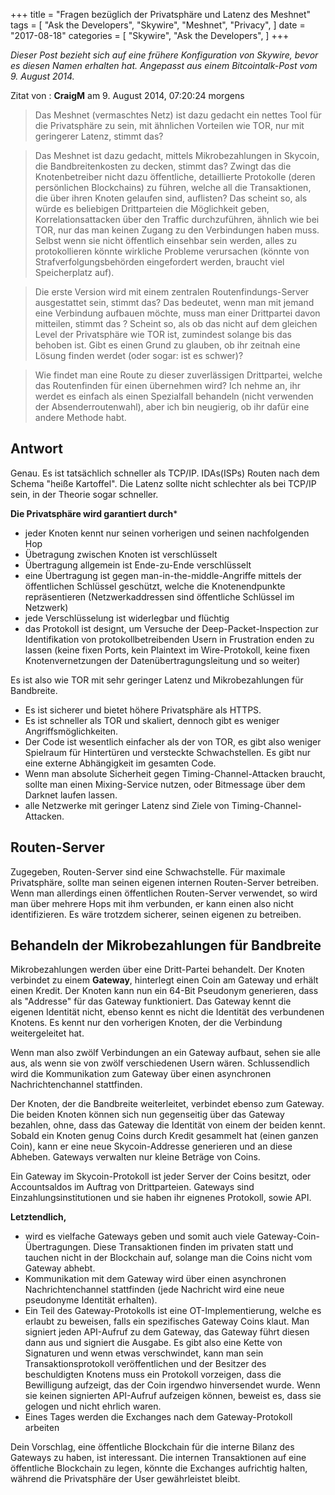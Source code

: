 +++
title = "Fragen bezüglich der Privatsphäre und Latenz des Meshnet"
tags = [
    "Ask the Developers",
    "Skywire",
    "Meshnet",
    "Privacy",
]
date = "2017-08-18"
categories = [
    "Skywire",
    "Ask the Developers",
]
+++

*Dieser Post bezieht sich auf eine frühere Konfiguration von Skywire, bevor es diesen Namen erhalten hat. Angepasst aus einem Bitcointalk-Post vom 9. August 2014.*

Zitat von : **CraigM** am 9. August 2014, 07:20:24 morgens
> Das Meshnet (vermaschtes Netz) ist dazu gedacht ein nettes Tool für die Privatsphäre zu sein, mit ähnlichen Vorteilen wie TOR, nur mit geringerer Latenz, stimmt das?

> Das Meshnet ist dazu gedacht, mittels Mikrobezahlungen in Skycoin, die Bandbreitenkosten zu decken, stimmt das? Zwingt das die Knotenbetreiber nicht dazu öffentliche, detaillierte Protokolle (deren persönlichen Blockchains) zu führen, welche all die Transaktionen, die über ihren Knoten gelaufen sind, auflisten? Das scheint so, als würde es beliebigen Drittparteien die Möglichkeit geben, Korrelationsattacken über den Traffic durchzuführen, ähnlich wie bei TOR, nur das man keinen Zugang zu den Verbindungen haben muss. Selbst wenn sie nicht öffentlich einsehbar sein werden, alles zu protokollieren könnte wirkliche Probleme verursachen (könnte von Strafverfolgungsbehörden eingefordert werden, braucht viel Speicherplatz auf).

> Die erste Version wird mit einem zentralen Routenfindungs-Server ausgestattet sein, stimmt das? Das bedeutet, wenn man mit jemand eine Verbindung aufbauen möchte, muss man einer Drittpartei davon mitteilen, stimmt das ? Scheint so, als ob das nicht auf dem gleichen Level der Privatsphäre wie TOR ist, zumindest solange bis das behoben ist. Gibt es einen Grund zu glauben, ob ihr zeitnah eine Lösung finden werdet (oder sogar: ist es schwer)?

> Wie findet man eine Route zu dieser zuverlässigen Drittpartei, welche das Routenfinden für einen übernehmen wird? Ich nehme an, ihr werdet es einfach als einen Spezialfall behandeln (nicht verwenden der Absenderroutenwahl), aber ich bin neugierig, ob ihr dafür eine andere Methode habt.

## Antwort

Genau. Es ist tatsächlich schneller als TCP/IP. IDAs(ISPs) Routen nach dem Schema "heiße Kartoffel". Die Latenz sollte nicht schlechter als bei TCP/IP sein, in der Theorie sogar schneller.

**Die Privatsphäre wird garantiert durch***
- jeder Knoten kennt nur seinen vorherigen und seinen nachfolgenden Hop
- Übetragung zwischen Knoten ist verschlüsselt
- Übertragung allgemein ist Ende-zu-Ende verschlüsselt
- eine Übertragung ist gegen man-in-the-middle-Angriffe mittels der öffentlichen Schlüssel geschützt, welche die Knotenendpunkte repräsentieren (Netzwerkaddressen sind öffentliche Schlüssel im Netzwerk)
- jede Verschlüsselung ist widerlegbar und flüchtig
- das Protokoll ist designt, um Versuche der Deep-Packet-Inspection zur Identifikation von protokollbetreibenden Usern in Frustration enden zu lassen (keine fixen Ports, kein Plaintext im Wire-Protokoll, keine fixen Knotenvernetzungen der Datenübertragungsleitung und so weiter)

Es ist also wie TOR mit sehr geringer Latenz und Mikrobezahlungen für Bandbreite.

- Es ist sicherer und bietet höhere Privatsphäre als HTTPS.
- Es ist schneller als TOR und skaliert, dennoch gibt es weniger Angriffsmöglichkeiten.
- Der Code ist wesentlich einfacher als der von TOR, es gibt also weniger Spielraum für Hintertüren und versteckte Schwachstellen. Es gibt nur eine externe Abhängigkeit im gesamten Code.
- Wenn man absolute Sicherheit gegen Timing-Channel-Attacken braucht, sollte man einen Mixing-Service nutzen, oder Bitmessage über dem Darknet laufen lassen.
- alle Netzwerke mit geringer Latenz sind Ziele von Timing-Channel-Attacken.

## Routen-Server

Zugegeben, Routen-Server sind eine Schwachstelle. Für maximale Privatsphäre, sollte man seinen eigenen internen Routen-Server betreiben. Wenn man allerdings einen öffentlichen Routen-Server verwendet, so wird man über mehrere Hops mit ihm verbunden, er kann einen also nicht identifizieren. Es wäre trotzdem sicherer, seinen eigenen zu betreiben.

## Behandeln der Mikrobezahlungen für Bandbreite

Mikrobezahlungen werden über eine Dritt-Partei behandelt. Der Knoten verbindet zu einem **Gateway**, hinterlegt einen Coin am Gateway und erhält einen Kredit. Der Knoten kann nun ein 64-Bit Pseudonym generieren, dass als "Addresse" für das Gateway funktioniert. Das Gateway kennt die eigenen Identität nicht, ebenso kennt es nicht die Identität des verbundenen Knotens. Es kennt nur den vorherigen Knoten, der die Verbindung weitergeleitet hat.

Wenn man also zwölf Verbindungen an ein Gateway aufbaut, sehen sie alle aus, als wenn sie von zwölf verschiedenen Usern wären. Schlussendlich wird die Kommunikation zum Gateway über einen asynchronen Nachrichtenchannel stattfinden.

Der Knoten, der die Bandbreite weiterleitet, verbindet ebenso zum Gateway. Die beiden Knoten können sich nun gegenseitig über das Gateway bezahlen, ohne, dass das Gateway die Identität von einem der beiden kennt. Sobald ein Knoten genug Coins durch Kredit gesammelt hat (einen ganzen Coin), kann er eine neue Skycoin-Addresse generieren und an diese Abheben. Gateways verwalten nur kleine Beträge von Coins.

Ein Gateway im Skycoin-Protokoll ist jeder Server der Coins besitzt, oder Accountsaldos im Auftrag von Drittparteien. Gateways sind Einzahlungsinstitutionen und sie haben ihr eignenes Protokoll, sowie API.

**Letztendlich,**

- wird es vielfache Gateways geben und somit auch viele Gateway-Coin-Übertragungen. Diese Transaktionen finden im privaten statt und tauchen nicht in der Blockchain auf, solange man die Coins nicht vom Gateway abhebt.
- Kommunikation mit dem Gateway wird über einen asynchronen Nachrichtenchannel stattfinden (jede Nachricht wird eine neue pseudonyme Identität erhalten).
- Ein Teil des Gateway-Protokolls ist eine OT-Implementierung, welche es erlaubt zu beweisen, falls ein spezifisches Gateway Coins klaut. Man signiert jeden API-Aufruf zu dem Gateway, das Gateway führt diesen dann aus und signiert die Ausgabe. Es gibt also eine Kette von Signaturen und wenn etwas verschwindet, kann man sein Transaktionsprotokoll veröffentlichen und der Besitzer des beschuldigten Knotens muss ein Protokoll vorzeigen, dass die Bewilligung aufzeigt, das der Coin irgendwo hinversendet wurde. Wenn sie keinen signierten API-Aufruf aufzeigen können, beweist es, dass sie gelogen und nicht ehrlich waren.
- Eines Tages werden die Exchanges nach dem Gateway-Protokoll arbeiten

Dein Vorschlag, eine öffentliche Blockchain für die interne Bilanz des Gateways zu haben, ist interessant. Die internen Transaktionen auf eine öffentliche Blockchain zu legen, könnte die Exchanges aufrichtig halten, während die Privatsphäre der User gewährleistet bleibt.
